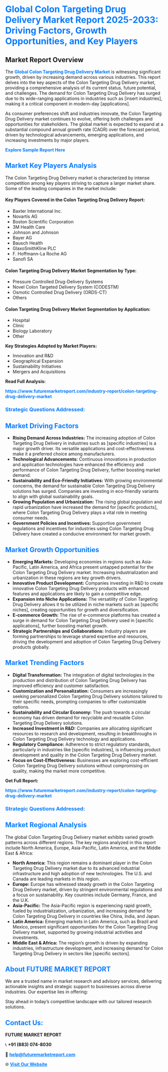 <h1 style="color: #007BFF;">Global Colon Targeting Drug Delivery Market Report 2025-2033: Driving Factors, Growth Opportunities, and Key Players</h1>

<section id="overview">
<h2>Market Report Overview</h2>
<p>The <a href="https://www.futuremarketreport.com/industry-report/colon-targeting-drug-delivery-market" style="color: #007BFF; text-decoration: none;"><strong>Global Colon Targeting Drug Delivery Market</strong></a> is witnessing significant growth, driven by increasing demand across various industries. This report delves into the key aspects of the Colon Targeting Drug Delivery market, providing a comprehensive analysis of its current status, future potential, and challenges. The demand for Colon Targeting Drug Delivery has surged due to its wide-ranging applications in industries such as [insert industries], making it a critical component in modern-day [applications].</p>
<p>As consumer preferences shift and industries innovate, the Colon Targeting Drug Delivery market continues to evolve, offering both challenges and opportunities for stakeholders. The global market is expected to expand at a substantial compound annual growth rate (CAGR) over the forecast period, driven by technological advancements, emerging applications, and increasing investments by major players.</p>
</section>

<section id="overview">
<p><a href="https://www.futuremarketreport.com/request-sample/reportId=79046" style="color: #007BFF; text-decoration: none;"><strong>Explore Sample Report Here</strong></a></p>
</section>

<section id="key-players">
<h2 style="color: #007BFF;">Market Key Players Analysis</h2>
<p>The Colon Targeting Drug Delivery market is characterized by intense competition among key players striving to capture a larger market share. Some of the leading companies in the market include:</p>
<h4>Key Players Covered in the Colon Targeting Drug Delivery Report:</h4>
<ul><li>Baxter International Inc.</li><li>Novartis AG</li><li>Boston Scientific Corporation</li><li>3M Health Care</li><li>Johnson and Johnson</li><li>Bayer AG</li><li>Bausch Health</li><li>GlaxoSmithKline PLC</li><li>F. Hoffmann-La Roche AG</li><li>Sanofi SA</li></ul>
<h4>Colon Targeting Drug Delivery Market Segmentation by Type:</h4>
<ul><li>Pressure Controlled Drug-Delivery Systems</li><li>Novel Colon Targeted Delivery System (CODESTM)</li><li>Osmotic Controlled Drug Delivery (ORDS-CT)</li><li>Others</li></ul>

<h4>Colon Targeting Drug Delivery Market Segmentation by Application:</h4>
<ul><li>Hospital</li><li>Clinic</li><li>Biology Laboratory</li><li>Other</li></ul>
<p><strong>Key Strategies Adopted by Market Players:</strong></p>
<ul>
<li>Innovation and R&D</li>
<li>Geographical Expansion</li>
<li>Sustainability Initiatives</li>
<li>Mergers and Acquisitions</li>
</ul>
</section>

<section>
<p><strong>Read Full Analysis: </strong></p><a href="https://www.futuremarketreport.com/industry-report/colon-targeting-drug-delivery-market" style="color: #007BFF; text-decoration: none;"><strong>https://www.futuremarketreport.com/industry-report/colon-targeting-drug-delivery-market</strong></a>
<h3 style="color: #007BFF;">Strategic Questions Addressed:</h3>
</section>

<section id="driving-factors">
<h2 style="color: #007BFF;">Market Driving Factors</h2>
<ul>
<li><strong>Rising Demand Across Industries:</strong> The increasing adoption of Colon Targeting Drug Delivery in industries such as [specific industries] is a major growth driver. Its versatile applications and cost-effectiveness make it a preferred choice among manufacturers.</li>
<li><strong>Technological Advancements:</strong> Continuous innovations in production and application technologies have enhanced the efficiency and performance of Colon Targeting Drug Delivery, further boosting market demand.</li>
<li><strong>Sustainability and Eco-Friendly Initiatives:</strong> With growing environmental concerns, the demand for sustainable Colon Targeting Drug Delivery solutions has surged. Companies are investing in eco-friendly variants to align with global sustainability goals.</li>
<li><strong>Growing Population and Urbanization:</strong> The rising global population and rapid urbanization have increased the demand for [specific products], where Colon Targeting Drug Delivery plays a vital role in meeting consumer needs.</li>
<li><strong>Government Policies and Incentives:</strong> Supportive government regulations and incentives for industries using Colon Targeting Drug Delivery have created a conducive environment for market growth.</li>
</ul>
</section>

<section id="growth-opportunities">
<h2 style="color: #007BFF;">Market Growth Opportunities</h2>
<ul>
<li><strong>Emerging Markets:</strong> Developing economies in regions such as Asia-Pacific, Latin America, and Africa present untapped potential for the Colon Targeting Drug Delivery market. Increasing industrialization and urbanization in these regions are key growth drivers.</li>
<li><strong>Innovative Product Development:</strong> Companies investing in R&D to create innovative Colon Targeting Drug Delivery products with enhanced features and applications are likely to gain a competitive edge.</li>
<li><strong>Expansion into Niche Applications:</strong> The versatility of Colon Targeting Drug Delivery allows it to be utilized in niche markets such as [specific niches], creating opportunities for growth and diversification.</li>
<li><strong>E-commerce Growth:</strong> The rise of e-commerce platforms has created a surge in demand for Colon Targeting Drug Delivery used in [specific applications], further boosting market growth.</li>
<li><strong>Strategic Partnerships and Collaborations:</strong> Industry players are forming partnerships to leverage shared expertise and resources, driving the development and adoption of Colon Targeting Drug Delivery products globally.</li>
</ul>
</section>

<section id="trending-factors">
<h2 style="color: #007BFF;">Market Trending Factors</h2>
<ul>
<li><strong>Digital Transformation:</strong> The integration of digital technologies in the production and distribution of Colon Targeting Drug Delivery has improved efficiency and customer satisfaction.</li>
<li><strong>Customization and Personalization:</strong> Consumers are increasingly seeking personalized Colon Targeting Drug Delivery solutions tailored to their specific needs, prompting companies to offer customizable options.</li>
<li><strong>Sustainability and Circular Economy:</strong> The push towards a circular economy has driven demand for recyclable and reusable Colon Targeting Drug Delivery solutions.</li>
<li><strong>Increased Investment in R&D:</strong> Companies are allocating significant resources to research and development, resulting in breakthroughs in Colon Targeting Drug Delivery technology and applications.</li>
<li><strong>Regulatory Compliance:</strong> Adherence to strict regulatory standards, particularly in industries like [specific industries], is influencing product development and quality in the Colon Targeting Drug Delivery market.</li>
<li><strong>Focus on Cost-Effectiveness:</strong> Businesses are exploring cost-efficient Colon Targeting Drug Delivery solutions without compromising on quality, making the market more competitive.</li>
</ul>
</section>

<section>
<p><strong>Get Full Report: </strong></p><a href="https://www.futuremarketreport.com/industry-report/colon-targeting-drug-delivery-market" style="color: #007BFF; text-decoration: none;"><strong>https://www.futuremarketreport.com/industry-report/colon-targeting-drug-delivery-market</strong></a>
<h3 style="color: #007BFF;">Strategic Questions Addressed:</h3>
</section>


<section id="regional-analysis">
<h2 style="color: #007BFF;">Market Regional Analysis</h2>
<p>The global Colon Targeting Drug Delivery market exhibits varied growth patterns across different regions. The key regions analyzed in this report include North America, Europe, Asia-Pacific, Latin America, and the Middle East & Africa:</p>
<ul>
<li><strong>North America:</strong> This region remains a dominant player in the Colon Targeting Drug Delivery market due to its advanced industrial infrastructure and high adoption of new technologies. The U.S. and Canada are leading markets in this region.</li>
<li><strong>Europe:</strong> Europe has witnessed steady growth in the Colon Targeting Drug Delivery market, driven by stringent environmental regulations and a focus on sustainability. Key countries include Germany, France, and the U.K.</li>
<li><strong>Asia-Pacific:</strong> The Asia-Pacific region is experiencing rapid growth, fueled by industrialization, urbanization, and increasing demand for Colon Targeting Drug Delivery in countries like China, India, and Japan.</li>
<li><strong>Latin America:</strong> Emerging markets in Latin America, such as Brazil and Mexico, present significant opportunities for the Colon Targeting Drug Delivery market, supported by growing industrial activities and investments.</li>
<li><strong>Middle East & Africa:</strong> The region’s growth is driven by expanding industries, infrastructure development, and increasing demand for Colon Targeting Drug Delivery in sectors like [specific sectors].</li>
</ul>
</section>

<footer>
<h2 style="color: #007BFF;">About FUTURE MARKET REPORT</h2>
<p>We are a trusted name in market research and advisory services, delivering actionable insights and strategic support to businesses across diverse industries. Our expertise lies in offering:</p>

<p>Stay ahead in today’s competitive landscape with our tailored research solutions.</p>

<h2 style="color: #007BFF;">Contact Us:</h2>
<p><strong>FUTURE MARKET REPORT</strong></p>
<p>📞 <strong>+91 (883) 074-8030</strong></p>
<p>📧 <strong><a href="mailto:help@futuremarketreport.com" style="color: #007BFF;">help@futuremarketreport.com</a></strong></p>
<p>🌐 <strong><a href="https://www.futuremarketreport.com/" style="color: #007BFF;">Visit Our Website</a></strong></p>
</footer>